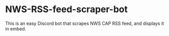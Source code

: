 # NWS-RSS-feed-scraper-bot
This is an easy Discord bot that scrapes NWS CAP RSS feed, and displays it in embed.
